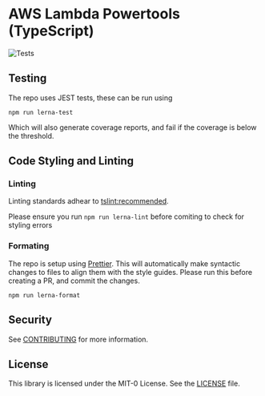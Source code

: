 # AWS Lambda Powertools (TypeScript)
![Tests](https://github.com/awslabs/aws-lambda-powertools-typescript/workflows/Test/badge.svg?branch=main)
## Testing
The repo uses JEST tests, these can be run using

`npm run lerna-test`

Which will also generate coverage reports, and fail if the coverage is below the threshold.

## Code Styling and Linting
### Linting
Linting standards adhear to [tslint:recommended](https://github.com/palantir/tslint/blob/master/src/configs/recommended.ts).

Please ensure you run `npm run lerna-lint` before comiting to check for styling errors

### Formating

The repo is setup using  [Prettier](https://prettier.io/). This will automatically make syntactic changes to files to
align them with the style guides. Please run this before creating a PR, and commit the changes.

`npm run lerna-format`

## Security

See [CONTRIBUTING](CONTRIBUTING.md#security-issue-notifications) for more information.

## License

This library is licensed under the MIT-0 License. See the [LICENSE](LICENSE) file.
